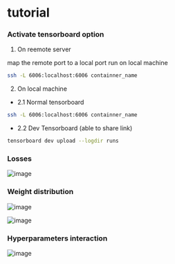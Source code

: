 # tutorial


### Activate tensorboard option 

1. On reemote server 

map the remote port to a local port run on local machine

```bash
ssh -L 6006:localhost:6006 containner_name
```
2. On local machine 

- 2.1 Normal tensorboard 
```bash
ssh -L 6006:localhost:6006 containner_name
```
- 2.2 Dev Tensorboard (able to share link)

```bash
tensorboard dev upload --logdir runs
```

### Losses 


![image](https://user-images.githubusercontent.com/31414731/141222725-8a8b037f-2d25-4829-b4f7-e8b6c4d8e67b.png)


### Weight distribution


![image](https://user-images.githubusercontent.com/31414731/141222818-20d12839-b427-43f1-8c89-aa541229e341.png)

![image](https://user-images.githubusercontent.com/31414731/141222844-e5cb903c-74d0-49cf-81c9-f539eee4b3e2.png)


### Hyperparameters interaction 



![image](https://user-images.githubusercontent.com/31414731/141223000-5f8986b4-d898-46a1-a8f9-db38cb4ae1f2.png)
